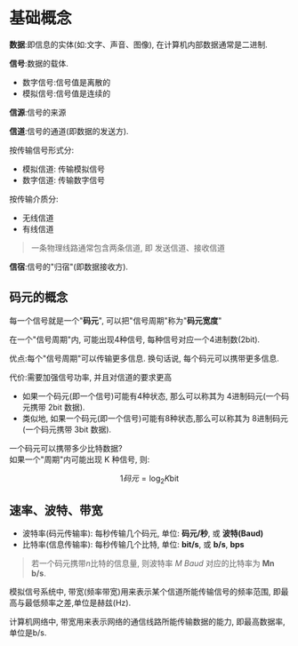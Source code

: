 # 基础概念

<b>数据</b>:即信息的实体(如:文字、声音、图像), 在计算机内部数据通常是二进制.

<b>信号</b>:数据的载体.

- 数字信号:信号值是离散的
- 模拟信号:信号值是连续的

<b>信源</b>:信号的来源

<b>信道</b>:信号的通道(即数据的发送方).

按传输信号形式分:

- 模拟信道: 传输模拟信号
- 数字信道: 传输数字信号

按传输介质分:

- 无线信道
- 有线信道

> 一条物理线路通常包含两条信道, 即 发送信道、接收信道

<b>信宿</b>:信号的"归宿"(即数据接收方).

## 码元的概念

每一个信号就是一个"<b>码元</b>", 可以把"信号周期"称为"<b>码元宽度</b>"

在一个"信号周期"内, 可能出现4种信号, 每种信号对应一个4进制数(2bit).

优点:每个"信号周期"可以传输更多信息. 换句话说, 每个码元可以携带更多信息.

代价:需要加强信号功率, 并且对信道的要求更高

- 如果一个码元(即一个信号)可能有4种状态, 那么可以称其为 4进制码元(一个码元携带 2bit 数据).
- 类似地, 如果一个码元(即一个信号)可能有8种状态,那么可以称其为 8进制码元(一个码元携带 3bit 数据).

一个码元可以携带多少比特数据? <BR>
如果一个"周期"内可能出现 K 种信号, 则:

$$
1码元 = \log_2 K \text{bit}
$$

## 速率、波特、带宽

- 波特率(码元传输率): 每秒传输几个码元, 单位: **码元/秒**, 或 **波特(Baud)**
- 比特率(信息传输率): 每秒传输几个比特, 单位: **bit/s**, 或 **b/s**, **bps**

> 若一个码元携带*n*比特的信息量, 则波特率 _M Baud_ 对应的比特率为 **Mn b/s**.

模拟信号系统中, 带宽(频率带宽)用来表示某个信道所能传输信号的频率范围, 即最高与最低频率之差,单位是赫兹(Hz).

计算机网络中, 带宽用来表示网络的通信线路所能传输数据的能力, 即最高数据率, 单位是b/s.
